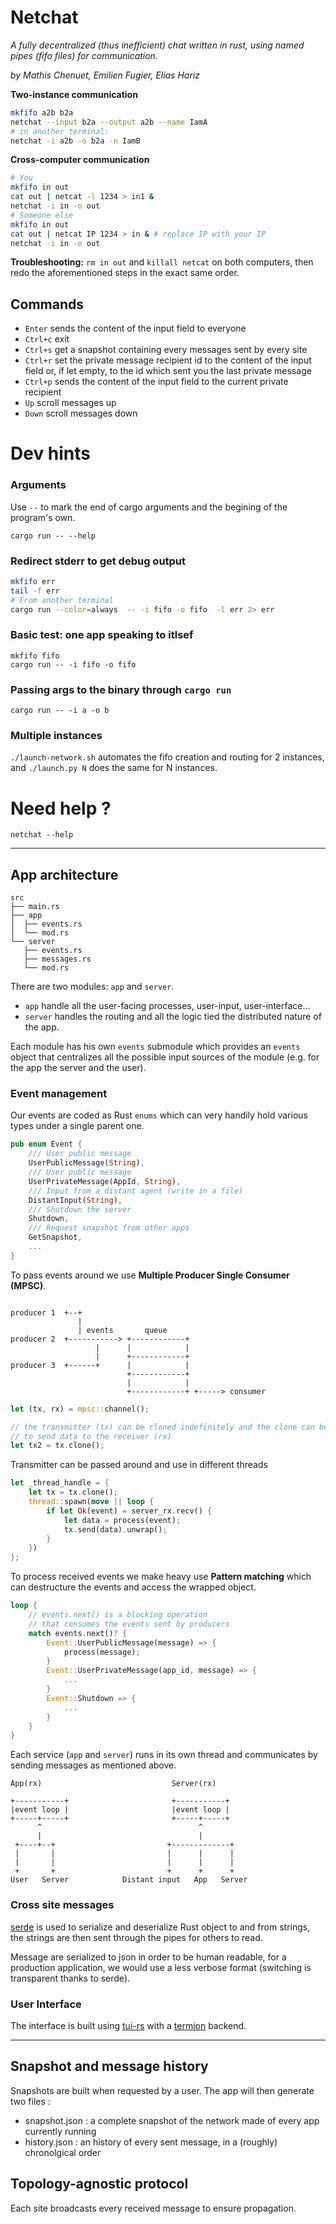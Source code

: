 Netchat
===

_A fully decentralized (thus inefficient) chat written in rust, using named pipes (fifo files) for communication._

_by Mathis Chenuet, Emilien Fugier, Elias Hariz_

**Two-instance communication**

```sh
mkfifo a2b b2a
netchat --input b2a --output a2b --name IamA
# in another terminal:
netchat -i a2b -o b2a -n IamB
```

**Cross-computer communication**

```sh
# You
mkfifo in out
cat out | netcat -l 1234 > in1 &
netchat -i in -o out
# Someone else
mkfifo in out
cat out | netcat IP 1234 > in & # replace IP with your IP
netchat -i in -o out
```

**Troubleshooting:** `rm in out` and `killall netcat` on both computers, then redo the aforementioned steps in the exact same order.

## Commands

* `Enter` sends the content of the input field to everyone
* `Ctrl+c` exit
* `Ctrl+s` get a snapshot containing every messages sent by every site
* `Ctrl+r` set the private message recipient id to the content of the input field or, if let empty, to the id which sent you the last private message
* `Ctrl+p` sends the content of the input field to the current private recipient
* `Up` scroll messages up
* `Down` scroll messages down

# Dev hints

### Arguments

Use `--` to mark the end of cargo arguments and the begining of the program's own.

```shell
cargo run -- --help
```
### Redirect stderr to get debug output

```sh
mkfifo err
tail -f err
# From another terminal
cargo run --color=always  -- -i fifo -o fifo  -l err 2> err
```

### Basic test: one app speaking to itlsef

```
mkfifo fifo
cargo run -- -i fifo -o fifo
```

### Passing args to the binary through `cargo run`

```
cargo run -- -i a -o b
```

### Multiple instances

`./launch-network.sh` automates the fifo creation and routing for 2 instances, and `./launch.py N` does the same for N instances.


# Need help ?

```
netchat --help
```

---

## App architecture

```
src
├── main.rs
├── app
│  ├── events.rs
│  └── mod.rs
└── server
   ├── events.rs
   ├── messages.rs
   └── mod.rs
```

There are two modules: `app` and `server`.  
* `app` handle all the user-facing processes, user-input, user-interface...
* `server` handles the routing and all the logic tied the distributed nature of the app.

Each module has his own `events` submodule which provides an `events` object that centralizes all the possible input sources of the module (e.g. for the app the server and the user).

### Event management

Our events are coded as Rust `enums` which can very handily hold various types under a single parent one.

```rust
pub enum Event {
    /// User public message
    UserPublicMessage(String),
    /// User public message
    UserPrivateMessage(AppId, String),
    /// Input from a distant agent (write in a file)
    DistantInput(String),
    /// Shutdown the server
    Shutdown,
    /// Request snapshot from other apps
    GetSnapshot,
    ...
}
```

To pass events around we use  **Multiple Producer Single Consumer (MPSC)**.

```
               
producer 1  +--+
               |
               | events       queue
producer 2  +-----------> +------------+
                   |      |            |
                   |      +------------+
producer 3  +------+      |            |
                          +------------+
                          |            |
                          +------------+ +-----> consumer
```  


```rust
let (tx, rx) = mpsc::channel();

// the transmitter (tx) can be cloned indefinitely and the clone can be use
// to send data to the receiver (rx)
let tx2 = tx.clone();
```

Transmitter can be passed around and use in different threads

```rust
let _thread_handle = {
    let tx = tx.clone();
    thread::spawn(move || loop {
        if let Ok(event) = server_rx.recv() {
            let data = process(event);
            tx.send(data).unwrap();
        }
    })
};
```

To process received events we make heavy use **Pattern matching** which can destructure the events and access the wrapped object.

```rust
loop {
    // events.next() is a blocking operation
    // that consumes the events sent by producers
    match events.next()? {
        Event::UserPublicMessage(message) => {
            process(message);
        }
        Event::UserPrivateMessage(app_id, message) => {
            ...
        }
        Event::Shutdown => {
            ...
        }
    }
}
```

Each service (`app` and `server`) runs in its own thread and communicates by sending messages as mentioned above.

```
App(rx)                             Server(rx)

+-----------+                       +-----------+
|event loop |                       |event loop |
+-----+-----+                       +-----+-----+
      ^                                   ^
      |                                   |
 +----+--+                         +-------------+
 |       |                         |      |      |
 |       |                         |      |      |
 +       +                         +      +      +
User   Server            Distant input   App   Server
```


### Cross site messages

[serde](https://github.com/serde-rs/serde) is used to serialize and deserialize Rust object to and from strings, the strings are then sent through the pipes for others to read.

Message are serialized to json in order to be human readable, for a production application, we would use a less verbose format (switching is transparent thanks to serde).

### User Interface

The interface is built using [tui-rs](https://github.com/fdehau/tui-rs) with a [termion](https://github.com/redox-os/termion) backend.

---

## Snapshot and message history 

Snapshots are built when requested by a user. The app will then generate two files :
* snapshot.json : a complete snapshot of the network made of every app currently running
* history.json : an history of every sent message, in a (roughly) chronolgical order

## Topology-agnostic protocol

Each site broadcasts every received message to ensure propagation.
